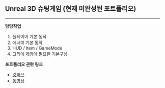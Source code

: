 ## Unreal 3D 슈팅게임 (현재 미완성된 포트폴리오)
---
**담당작업**
 1. 플레이어 기본 동작
 2. 에너미 기본 동작 
 3. HUD / Item / GameMode
 4. 그외에 게임에 필요한 기본구성

 
**포트폴리오 관련 링크**
- [깃허브](https://github.com/ricethief0/Unreal_3DShooting/tree/main/Shooting3D/Source/Shooting3D "클릭하시면 해당 포트폴리오의 깃허브로 이동합니다.")
- [동영상](https://youtu.be/nF9elvQ-Rms "클릭하시면 해당 포트폴리오의 깃허브로 이동합니다.")

